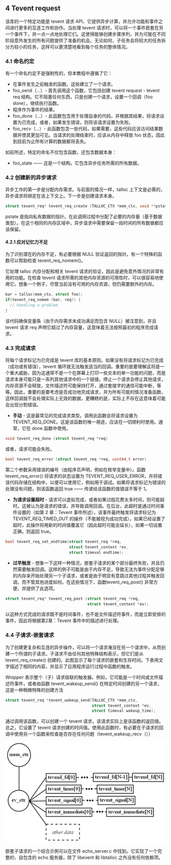 ## 4 Tevent request

该库的一个特定功能是 tevent 请求 API，它提供异步计算，并允许功能和事件之间进行更多的互连工作和协作。当处理 tevent 请求时，可以将一个事件嵌套在另一个事件下，并一点一点地处理它们。这使得能够创建步骤序列，并为可能在不同阶段意外发生的所有问题提供了准备的机会。无论如何，子任务会将较大的任务拆分为较小的任务，这样可以更清楚地看到每个任务的整体情况。

### 4.1 命名约定

有一个命名约定不是强制性的，但本教程中遵循了它：
- 在事件发生之前触发的函数。这些建立了一个请求。
- foo_send（…）- 首先调用这个函数，它包括创建 tevent request - tevent req 结构。它不阻塞任何东西，只是创建一个请求，设置一个回调（foo done），继续执行函数。
- 程序作为事件的结果。
- foo_done（…）- 此函数包含用于处理自身的代码，并根据其结果，将请求设置为已完成，或者，如果发生错误，则将该请求设置为失败。
- foo_recv（…）- 此函数包含一些代码，如果需要，这些代码应该访问结果数据并使其更加可见。当请求的处理结束时，应该从内存中释放 foo 状态，因此到目前为止所有计算的数据都将丢失。

如前所述，特定的命名不仅包含函数，还包含数据本身：
- foo_state —— 这是一个结构。它包含异步任务所需的所有数据。

### 4.2 创建新的异步请求

异步工作的第一步是分配内存需求。与前面的情况一样，talloc 上下文是必需的，异步请求将绑定在该上下文上。下一步是创建请求本身。

```c
struct tevent_req* tevent_req_create (TALLOC_CTX *mem_ctx, void **pstate, #type)
```

pstate 是指向私有数据的指针。在此调用过程中分配了必要的内存量（基于数据类型）。在这个相同的内存区域中，异步请求中需要保留一段时间的所有数据都应该保留。

#### 4.2.1 应对记忆力不足

为了识别潜在的内存不足，有必要根据 NULL 验证返回的指针。有一个特殊的函数可以帮助检查 tevent_req_nomem()。

它处理 talloc 内存分配和相关 tevent 请求的验证，因此是避免意外情况的非常有用的功能。在检查 tevent 请求所需的其他内存资源的可用性时，可以很容易地使用它。想象一个例子，尽管当前没有可用的内存资源，但仍需要额外的内存。

```c
bar = talloc(mem_ctx, struct foo);
if(tevent_req_nomem (bar, req)) {
  // handling a problem
}
```

该代码确保变量条（由于内存需求未成功满足而包含 NULL）被注意到，并且 tevent 请求 req 声明它超过了内存容量，这意味着无法按照最初的程序完成请求。

### 4.3 完成请求

将每个请求标记为已完成是 tevent 库的基本原则。如果没有将请求标记为已完成（成功或有错误），tevent 循环就无法触发适当的回调。重要的是要理解这将是一个重大威胁，因为这通常不是一个在屏幕上打印一些文本的单一功能的问题，而是请求本身可能只是一系列其他请求中的一个链接。停止一个请求会停止其他请求，内存资源不会释放，文件描述符可能保持打开，通过套接字的通信可能中断，等等。因此，重要的是要考虑是否成功地完成请求，并为所有可能的情况准备函数，这样回调就不会处理实际上无效的数据，更糟糕的是，实际上不存在这意味着可能会出现分割错误。

- **手动** - 这是最常见的完成请求类型。调用此函数会将请求设置为TEVENT_REQ_DONE。这是该函数的唯一用途，应该在一切顺利时使用。通常，它在 done 函数中使用。
```c
void tevent_req_done (struct tevent_req *req)
```
或者，请求可能会失败。
```c
bool tevent_req_error (struct tevent_req *req, uint64_t error)
```
第二个参数采用错误的编号（由程序员声明，例如在枚举变量中）。函数 tevent_req_error() 将请求的状态设置为 TEVENT_REQ_USER_ERROR，并将错误代码存储在结构中，以便可以使用它，例如用于调试。如果将请求标记为错误的处理没有问题，则该函数返回 true —— 传递给该函数的值错误不等于 1。
- **为请求设置超时** - 请求可以虚拟完成，或者如果过程花费太多时间，则可能超时。这被认为是请求的错误，并导致调用回调。在后台，此超时是通过时间事件设置的（如第 2 章：Tevent 事件所述），该事件最终触发将请求标记为 TEVENT_REQ_TIMED_OUT 的操作（不能被视为成功完成）。如果已经设置了超时，此操作将用新的时间值覆盖它（因此超时可能会延长），如果一切设置正确，则返回 true。
```c
bool tevent_req_set_endtime(struct tevent_req *req,
                            struct tevent_context *ev,
                            struct timeval endtime);
```

- **过早触发** - 想象一下这样一种情况，嵌套子请求的某个部分最终失败，并且仍然需要触发回调。这样的例子可能是由于内存不足，导致无法为事件分配足够的内存来开始处理另一个子请求，或者是由于明显有意跳过其他过程并触发回调，而不管其他进度如何。在这些情况下，函数tevent_req_post() 非常方便，并提供了此选项。
```c
struct tevent_req* tevent_req_post (struct tevent_req *req,
                                    struct tevent_context *ev);
```
以这种方式完成的请求既不是时间事件，也不是文件描述符事件，而是立即安排的事件，因此将根据第2章：Tevent 事件中的描述进行处理。

### 4.4 子请求-嵌套请求

为了创建更复杂和互连的异步操作，可以将一个请求淹没在另一个请求中，从而创建一个所谓的子请求。子请求不由任何其他特殊结构表示，但它们是从 tevent_req_create() 创建的。此图显示了每个请求的嵌套和生存时间。下表用文字描述了相同的内容，并显示了应用程序运行过程中函数的触发。

*Wrapper* 表示整个（子）请求级联的触发器。例如，它可能是一个时间或文件描述符事件，或者由函数 tevent_wakeup_send() 在特定时间创建的另一个请求，这是一种稍微特殊的创建方法

```c
struct tevent_req *tevent_wakeup_send(TALLOC_CTX *mem_ctx,
                                      struct tevent_context *ev,
                                      struct timeval wakeup_time);
```

通过调用该函数，可以创建一个 tevent 请求，该请求实际上是该函数的返回值。总之，它设置了 tevent 请求创建的时间值。使用此函数时，有必要在子请求的回调中使用另一个函数来检查是否存在任何问题（tevent_wakeup_recv（））

![](.assert/tevent_context_stucture.png)

嵌套子请求的一个综合示例可以在文件 echo_server.c 中找到。它实现了一个完整的、自包含的 echo 服务器，除了 libevent 和 libtalloc 之外没有任何依赖项。